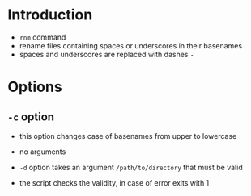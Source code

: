 # Introduction

- `rnm` command
- rename files containing spaces or underscores in their basenames
- spaces and underscores are replaced with dashes `-`

# Options

## `-c` option

- this option changes case of basenames from upper to lowercase
- no arguments

- `-d` option takes an argument `/path/to/directory` that must be valid
- the script checks the validity, in case of error exits with 1
